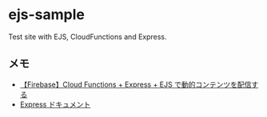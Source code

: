# ejs-sample

Test site with EJS, CloudFunctions and Express.

## メモ

- [【Firebase】Cloud Functions + Express + EJS で動的コンテンツを配信する](https://qiita.com/kingpanda/items/aa9bdef2706857720058)
- [Express ドキュメント](https://expressjs.com/)
